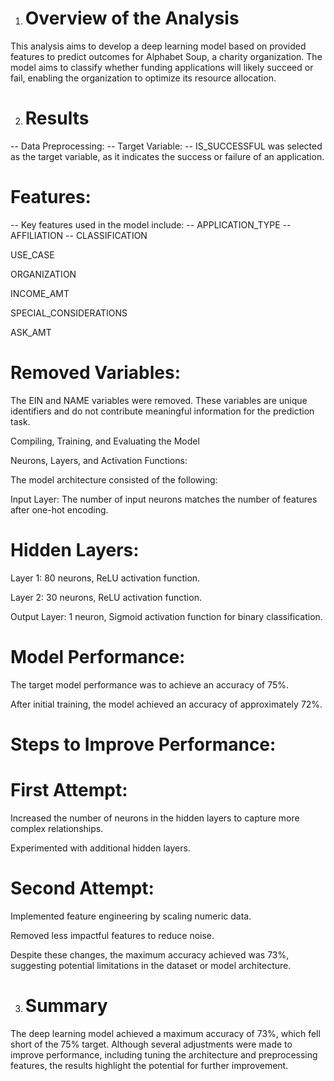 1. # Overview of the Analysis

This analysis aims to develop a deep learning model based on provided features to predict outcomes for Alphabet Soup, a charity organization. 
The model aims to classify whether funding applications will likely succeed or fail, enabling the organization to optimize its resource allocation.

2. # Results
-- Data Preprocessing:
-- Target Variable:
-- IS_SUCCESSFUL was selected as the target variable, as it indicates the success or failure of an application.

# Features:
-- Key features used in the model include:
-- APPLICATION_TYPE
-- AFFILIATION
-- CLASSIFICATION

USE_CASE

ORGANIZATION

INCOME_AMT

SPECIAL_CONSIDERATIONS

ASK_AMT

# Removed Variables:

The EIN and NAME variables were removed. These variables are unique identifiers and do not contribute meaningful information for the prediction task.

Compiling, Training, and Evaluating the Model

Neurons, Layers, and Activation Functions:

The model architecture consisted of the following:

Input Layer: The number of input neurons matches the number of features after one-hot encoding.

# Hidden Layers:

Layer 1: 80 neurons, ReLU activation function.

Layer 2: 30 neurons, ReLU activation function.

Output Layer: 1 neuron, Sigmoid activation function for binary classification.

# Model Performance:

The target model performance was to achieve an accuracy of 75%.

After initial training, the model achieved an accuracy of approximately 72%.

# Steps to Improve Performance:

# First Attempt:

Increased the number of neurons in the hidden layers to capture more complex relationships.

Experimented with additional hidden layers.

# Second Attempt:

Implemented feature engineering by scaling numeric data.

Removed less impactful features to reduce noise.

Despite these changes, the maximum accuracy achieved was 73%, suggesting potential limitations in the dataset or model architecture.

3. # Summary

The deep learning model achieved a maximum accuracy of 73%, which fell short of the 75% target. Although several adjustments were made to improve performance, including tuning the architecture and preprocessing features, the results highlight the potential for further improvement.



